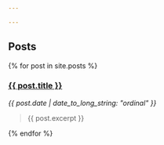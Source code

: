 ```yaml
---

---
```


## Posts

{% for post in site.posts %}
### <a href="{{ post.url }}">{{ post.title }}</a>
_{{ post.date | date_to_long_string: "ordinal" }}_
<blockquote>{{ post.excerpt }}</blockquote>
{% endfor %}
